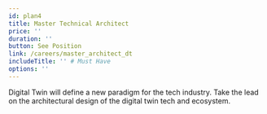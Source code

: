 ```yaml
---
id: plan4
title: Master Technical Architect
price: ''
duration: ''
button: See Position
link: /careers/master_architect_dt
includeTitle: '' # Must Have
options: ''
---
```


Digital Twin will define a new paradigm for the tech industry. Take the lead on the architectural design of the digital twin tech and ecosystem.

<!-- Passion at bringing a positive change to the world, Fluency in at least 2 dev languages, Understanding of what it takes to develop a large scale high tech infrastructure product, Fluent in English, Understand & follow Pareto 20/80 rule -->